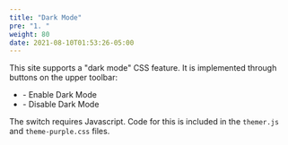 ```yaml
---
title: "Dark Mode"
pre: "1. "
weight: 80
date: 2021-08-10T01:53:26-05:00
---
```


This site supports a "dark mode" CSS feature. It is implemented through buttons on the upper toolbar:

* <i class="fas fa-moon"></i> - Enable Dark Mode
* <i class="fas fa-sun"></i> - Disable Dark Mode

The switch requires Javascript. Code for this is included in the `themer.js` and `theme-purple.css` files. 